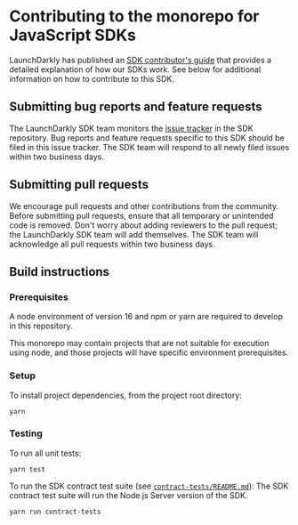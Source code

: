 # Contributing to the monorepo for JavaScript SDKs

LaunchDarkly has published an [SDK contributor's guide](https://docs.launchdarkly.com/sdk/concepts/contributors-guide) that provides a detailed explanation of how our SDKs work. See below for additional information on how to contribute to this SDK.

## Submitting bug reports and feature requests

The LaunchDarkly SDK team monitors the [issue tracker](https://github.com/launchdarkly/js-core/issues?q=is%3Aissue+is%3Aopen+sort%3Aupdated-desc) in the SDK repository. Bug reports and feature requests specific to this SDK should be filed in this issue tracker. The SDK team will respond to all newly filed issues within two business days.

## Submitting pull requests

We encourage pull requests and other contributions from the community. Before submitting pull requests, ensure that all temporary or unintended code is removed. Don't worry about adding reviewers to the pull request; the LaunchDarkly SDK team will add themselves. The SDK team will acknowledge all pull requests within two business days.

## Build instructions

### Prerequisites

A node environment of version 16 and npm or yarn are required to develop in this repository.

This monorepo may contain projects that are not suitable for execution using node, and those
projects will have specific environment prerequisites.

### Setup

To install project dependencies, from the project root directory:

```
yarn
```

### Testing

To run all unit tests:

```
yarn test
```

To run the SDK contract test suite (see [`contract-tests/README.md`](./contract-tests/README.md)):
The SDK contract test suite will run the Node.js Server version of the SDK.

```bash
yarn run contract-tests
```
